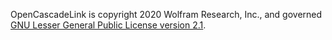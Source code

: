 
OpenCascadeLink is copyright 2020 Wolfram Research, Inc., and governed [GNU Lesser General Public License version 2.1](https://opensource.org/licenses/LGPL-2.1).

